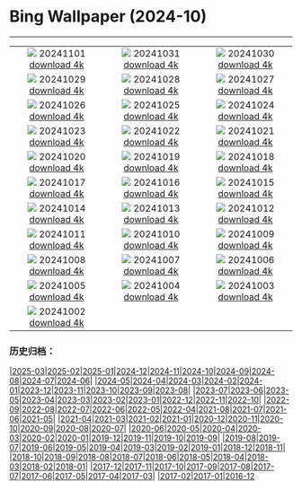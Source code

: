 # Bing Wallpaper (2024-10)
**************
| | | |
| :----: | :----: | :----: |
| ![](https://www.bing.com/th?id=OHR.GargoyleParis_EN-CA6806508662_1920x1080.jpg) 20241101 [download 4k](https://www.bing.com/th?id=OHR.GargoyleParis_EN-CA6806508662_UHD.jpg) | ![](https://www.bing.com/th?id=OHR.HauntedEdinburgh_EN-CA6524249488_1920x1080.jpg) 20241031 [download 4k](https://www.bing.com/th?id=OHR.HauntedEdinburgh_EN-CA6524249488_UHD.jpg) | ![](https://www.bing.com/th?id=OHR.GreatOwl_EN-CA6169202889_1920x1080.jpg) 20241030 [download 4k](https://www.bing.com/th?id=OHR.GreatOwl_EN-CA6169202889_UHD.jpg) |
| ![](https://www.bing.com/th?id=OHR.PumpkinMist_EN-CA5942039818_1920x1080.jpg) 20241029 [download 4k](https://www.bing.com/th?id=OHR.PumpkinMist_EN-CA5942039818_UHD.jpg) | ![](https://www.bing.com/th?id=OHR.PolarBearHug_EN-CA5661955284_1920x1080.jpg) 20241028 [download 4k](https://www.bing.com/th?id=OHR.PolarBearHug_EN-CA5661955284_UHD.jpg) | ![](https://www.bing.com/th?id=OHR.GhostForest_EN-CA5302994217_1920x1080.jpg) 20241027 [download 4k](https://www.bing.com/th?id=OHR.GhostForest_EN-CA5302994217_UHD.jpg) |
| ![](https://www.bing.com/th?id=OHR.MontBlancMassif_EN-CA4972012680_1920x1080.jpg) 20241026 [download 4k](https://www.bing.com/th?id=OHR.MontBlancMassif_EN-CA4972012680_UHD.jpg) | ![](https://www.bing.com/th?id=OHR.BodieCalifornia_EN-CA4900321008_1920x1080.jpg) 20241025 [download 4k](https://www.bing.com/th?id=OHR.BodieCalifornia_EN-CA4900321008_UHD.jpg) | ![](https://www.bing.com/th?id=OHR.MadameSherriCastle_EN-CA4239046959_1920x1080.jpg) 20241024 [download 4k](https://www.bing.com/th?id=OHR.MadameSherriCastle_EN-CA4239046959_UHD.jpg) |
| ![](https://www.bing.com/th?id=OHR.MonsterDoor_EN-CA3833144484_1920x1080.jpg) 20241023 [download 4k](https://www.bing.com/th?id=OHR.MonsterDoor_EN-CA3833144484_UHD.jpg) | ![](https://www.bing.com/th?id=OHR.AutumnCypress_EN-CA3476365850_1920x1080.jpg) 20241022 [download 4k](https://www.bing.com/th?id=OHR.AutumnCypress_EN-CA3476365850_UHD.jpg) | ![](https://www.bing.com/th?id=OHR.SmilingSloth_EN-CA3124807232_1920x1080.jpg) 20241021 [download 4k](https://www.bing.com/th?id=OHR.SmilingSloth_EN-CA3124807232_UHD.jpg) |
| ![](https://www.bing.com/th?id=OHR.DenderaTemple_EN-CA1538664812_1920x1080.jpg) 20241020 [download 4k](https://www.bing.com/th?id=OHR.DenderaTemple_EN-CA1538664812_UHD.jpg) | ![](https://www.bing.com/th?id=OHR.JasperDark_EN-CA8643042761_1920x1080.jpg) 20241019 [download 4k](https://www.bing.com/th?id=OHR.JasperDark_EN-CA8643042761_UHD.jpg) | ![](https://www.bing.com/th?id=OHR.KochiaJapan_EN-CA9025927952_1920x1080.jpg) 20241018 [download 4k](https://www.bing.com/th?id=OHR.KochiaJapan_EN-CA9025927952_UHD.jpg) |
| ![](https://www.bing.com/th?id=OHR.FossilsDorset_EN-CA8526505485_1920x1080.jpg) 20241017 [download 4k](https://www.bing.com/th?id=OHR.FossilsDorset_EN-CA8526505485_UHD.jpg) | ![](https://www.bing.com/th?id=OHR.MaraMigration_EN-CA7027269476_1920x1080.jpg) 20241016 [download 4k](https://www.bing.com/th?id=OHR.MaraMigration_EN-CA7027269476_UHD.jpg) | ![](https://www.bing.com/th?id=OHR.CocoBeach_EN-CA6585712044_1920x1080.jpg) 20241015 [download 4k](https://www.bing.com/th?id=OHR.CocoBeach_EN-CA6585712044_UHD.jpg) |
| ![](https://www.bing.com/th?id=OHR.AlcazarSeville_EN-CA0555315003_1920x1080.jpg) 20241014 [download 4k](https://www.bing.com/th?id=OHR.AlcazarSeville_EN-CA0555315003_UHD.jpg) | ![](https://www.bing.com/th?id=OHR.QuebecDuck_EN-CA0208524250_1920x1080.jpg) 20241013 [download 4k](https://www.bing.com/th?id=OHR.QuebecDuck_EN-CA0208524250_UHD.jpg) | ![](https://www.bing.com/th?id=OHR.CelticColours_EN-CA7718811490_1920x1080.jpg) 20241012 [download 4k](https://www.bing.com/th?id=OHR.CelticColours_EN-CA7718811490_UHD.jpg) |
| ![](https://www.bing.com/th?id=OHR.SoranoItaly_EN-CA4829518601_1920x1080.jpg) 20241011 [download 4k](https://www.bing.com/th?id=OHR.SoranoItaly_EN-CA4829518601_UHD.jpg) | ![](https://www.bing.com/th?id=OHR.AspensColorado_EN-CA0556453730_1920x1080.jpg) 20241010 [download 4k](https://www.bing.com/th?id=OHR.AspensColorado_EN-CA0556453730_UHD.jpg) | ![](https://www.bing.com/th?id=OHR.MototiOctopus_EN-CA0168451476_1920x1080.jpg) 20241009 [download 4k](https://www.bing.com/th?id=OHR.MototiOctopus_EN-CA0168451476_UHD.jpg) |
| ![](https://www.bing.com/th?id=OHR.ElbePhilharmonic_EN-CA1458789835_1920x1080.jpg) 20241008 [download 4k](https://www.bing.com/th?id=OHR.ElbePhilharmonic_EN-CA1458789835_UHD.jpg) | ![](https://www.bing.com/th?id=OHR.CoyoteGulch_EN-CA9362587881_1920x1080.jpg) 20241007 [download 4k](https://www.bing.com/th?id=OHR.CoyoteGulch_EN-CA9362587881_UHD.jpg) | ![](https://www.bing.com/th?id=OHR.ElephantTeacher_EN-CA7050305105_1920x1080.jpg) 20241006 [download 4k](https://www.bing.com/th?id=OHR.ElephantTeacher_EN-CA7050305105_UHD.jpg) |
| ![](https://www.bing.com/th?id=OHR.NuitBlanche24_EN-CA8251507494_1920x1080.jpg) 20241005 [download 4k](https://www.bing.com/th?id=OHR.NuitBlanche24_EN-CA8251507494_UHD.jpg) | ![](https://www.bing.com/th?id=OHR.TajMahalReflection_EN-CA5616417702_1920x1080.jpg) 20241004 [download 4k](https://www.bing.com/th?id=OHR.TajMahalReflection_EN-CA5616417702_UHD.jpg) | ![](https://www.bing.com/th?id=OHR.YukonAutumn_EN-CA4777665764_1920x1080.jpg) 20241003 [download 4k](https://www.bing.com/th?id=OHR.YukonAutumn_EN-CA4777665764_UHD.jpg) |
| ![](https://www.bing.com/th?id=OHR.HalfDomeYosemite_EN-CA4543823129_1920x1080.jpg) 20241002 [download 4k](https://www.bing.com/th?id=OHR.HalfDomeYosemite_EN-CA4543823129_UHD.jpg) |  |  |

### 历史归档：

|[2025-03](bing/2025-03/2025-03.md)|[2025-02](bing/2025-02/2025-02.md)|[2025-01](bing/2025-01/2025-01.md)|[2024-12](bing/2024-12/2024-12.md)|[2024-11](bing/2024-11/2024-11.md)|[2024-10](bing/2024-10/2024-10.md)|[2024-09](bing/2024-09/2024-09.md)|[2024-08](bing/2024-08/2024-08.md)|[2024-07](bing/2024-07/2024-07.md)|[2024-06](bing/2024-06/2024-06.md)|
|[2024-05](bing/2024-05/2024-05.md)|[2024-04](bing/2024-04/2024-04.md)|[2024-03](bing/2024-03/2024-03.md)|[2024-02](bing/2024-02/2024-02.md)|[2024-01](bing/2024-01/2024-01.md)|[2023-12](bing/2023-12/2023-12.md)|[2023-11](bing/2023-11/2023-11.md)|[2023-10](bing/2023-10/2023-10.md)|[2023-09](bing/2023-09/2023-09.md)|[2023-08](bing/2023-08/2023-08.md)|
|[2023-07](bing/2023-07/2023-07.md)|[2023-06](bing/2023-06/2023-06.md)|[2023-05](bing/2023-05/2023-05.md)|[2023-04](bing/2023-04/2023-04.md)|[2023-03](bing/2023-03/2023-03.md)|[2023-02](bing/2023-02/2023-02.md)|[2023-01](bing/2023-01/2023-01.md)|[2022-12](bing/2022-12/2022-12.md)|[2022-11](bing/2022-11/2022-11.md)|[2022-10](bing/2022-10/2022-10.md)|
|[2022-09](bing/2022-09/2022-09.md)|[2022-08](bing/2022-08/2022-08.md)|[2022-07](bing/2022-07/2022-07.md)|[2022-06](bing/2022-06/2022-06.md)|[2022-05](bing/2022-05/2022-05.md)|[2022-04](bing/2022-04/2022-04.md)|[2021-08](bing/2021-08/2021-08.md)|[2021-07](bing/2021-07/2021-07.md)|[2021-06](bing/2021-06/2021-06.md)|[2021-05](bing/2021-05/2021-05.md)|
|[2021-04](bing/2021-04/2021-04.md)|[2021-03](bing/2021-03/2021-03.md)|[2021-02](bing/2021-02/2021-02.md)|[2021-01](bing/2021-01/2021-01.md)|[2020-12](bing/2020-12/2020-12.md)|[2020-11](bing/2020-11/2020-11.md)|[2020-10](bing/2020-10/2020-10.md)|[2020-09](bing/2020-09/2020-09.md)|[2020-08](bing/2020-08/2020-08.md)|[2020-07](bing/2020-07/2020-07.md)|
|[2020-06](bing/2020-06/2020-06.md)|[2020-05](bing/2020-05/2020-05.md)|[2020-04](bing/2020-04/2020-04.md)|[2020-03](bing/2020-03/2020-03.md)|[2020-02](bing/2020-02/2020-02.md)|[2020-01](bing/2020-01/2020-01.md)|[2019-12](bing/2019-12/2019-12.md)|[2019-11](bing/2019-11/2019-11.md)|[2019-10](bing/2019-10/2019-10.md)|[2019-09](bing/2019-09/2019-09.md)|
|[2019-08](bing/2019-08/2019-08.md)|[2019-07](bing/2019-07/2019-07.md)|[2019-06](bing/2019-06/2019-06.md)|[2019-05](bing/2019-05/2019-05.md)|[2019-04](bing/2019-04/2019-04.md)|[2019-03](bing/2019-03/2019-03.md)|[2019-02](bing/2019-02/2019-02.md)|[2019-01](bing/2019-01/2019-01.md)|[2018-12](bing/2018-12/2018-12.md)|[2018-11](bing/2018-11/2018-11.md)|
|[2018-10](bing/2018-10/2018-10.md)|[2018-09](bing/2018-09/2018-09.md)|[2018-08](bing/2018-08/2018-08.md)|[2018-07](bing/2018-07/2018-07.md)|[2018-06](bing/2018-06/2018-06.md)|[2018-05](bing/2018-05/2018-05.md)|[2018-04](bing/2018-04/2018-04.md)|[2018-03](bing/2018-03/2018-03.md)|[2018-02](bing/2018-02/2018-02.md)|[2018-01](bing/2018-01/2018-01.md)|
|[2017-12](bing/2017-12/2017-12.md)|[2017-11](bing/2017-11/2017-11.md)|[2017-10](bing/2017-10/2017-10.md)|[2017-09](bing/2017-09/2017-09.md)|[2017-08](bing/2017-08/2017-08.md)|[2017-07](bing/2017-07/2017-07.md)|[2017-06](bing/2017-06/2017-06.md)|[2017-05](bing/2017-05/2017-05.md)|[2017-04](bing/2017-04/2017-04.md)|[2017-03](bing/2017-03/2017-03.md)|
|[2017-02](bing/2017-02/2017-02.md)|[2017-01](bing/2017-01/2017-01.md)|[2016-12](bing/2016-12/2016-12.md)